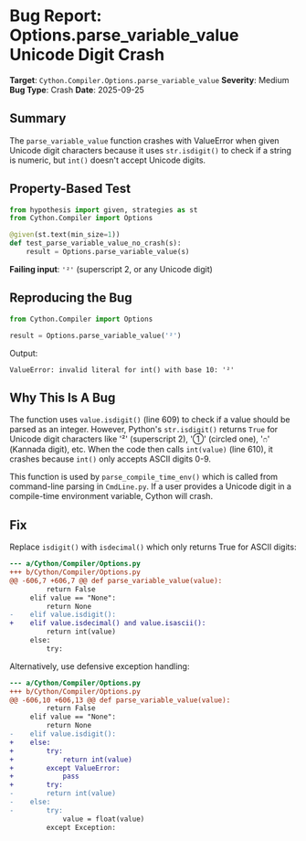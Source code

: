 # Bug Report: Options.parse_variable_value Unicode Digit Crash

**Target**: `Cython.Compiler.Options.parse_variable_value`
**Severity**: Medium
**Bug Type**: Crash
**Date**: 2025-09-25

## Summary

The `parse_variable_value` function crashes with ValueError when given Unicode digit characters because it uses `str.isdigit()` to check if a string is numeric, but `int()` doesn't accept Unicode digits.

## Property-Based Test

```python
from hypothesis import given, strategies as st
from Cython.Compiler import Options

@given(st.text(min_size=1))
def test_parse_variable_value_no_crash(s):
    result = Options.parse_variable_value(s)
```

**Failing input**: `'²'` (superscript 2, or any Unicode digit)

## Reproducing the Bug

```python
from Cython.Compiler import Options

result = Options.parse_variable_value('²')
```

Output:
```
ValueError: invalid literal for int() with base 10: '²'
```

## Why This Is A Bug

The function uses `value.isdigit()` (line 609) to check if a value should be parsed as an integer. However, Python's `str.isdigit()` returns `True` for Unicode digit characters like '²' (superscript 2), '①' (circled one), '೧' (Kannada digit), etc. When the code then calls `int(value)` (line 610), it crashes because `int()` only accepts ASCII digits 0-9.

This function is used by `parse_compile_time_env()` which is called from command-line parsing in `CmdLine.py`. If a user provides a Unicode digit in a compile-time environment variable, Cython will crash.

## Fix

Replace `isdigit()` with `isdecimal()` which only returns True for ASCII digits:

```diff
--- a/Cython/Compiler/Options.py
+++ b/Cython/Compiler/Options.py
@@ -606,7 +606,7 @@ def parse_variable_value(value):
         return False
     elif value == "None":
         return None
-    elif value.isdigit():
+    elif value.isdecimal() and value.isascii():
         return int(value)
     else:
         try:
```

Alternatively, use defensive exception handling:

```diff
--- a/Cython/Compiler/Options.py
+++ b/Cython/Compiler/Options.py
@@ -606,10 +606,13 @@ def parse_variable_value(value):
         return False
     elif value == "None":
         return None
-    elif value.isdigit():
+    else:
+        try:
+            return int(value)
+        except ValueError:
+            pass
+        try:
-        return int(value)
-    else:
-        try:
             value = float(value)
         except Exception:
```